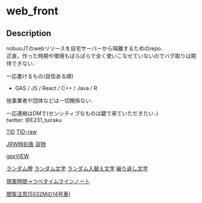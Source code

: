 # web_front

## Description

nobuoJTのwebリソースを自宅サーバーから隔離するためのrepo．  
正直，作った時期や環境もばらばらで全く使いこなせていないのでバグ取りは期待できない．  

一応書けるもの(自信ある順)  
  -  GAS / JS / React / C++ / Java / R   

他事業者や団体などは一切関係ない．  

一応連絡はDMで(センシティブなものは鍵で来ていただきたい．)  
twitter: @E231_tuiraku  

[TID](https://nobuojt.github.io/web_front/TID/index.html)
[TID-raw](https://nobuojt.github.io/web_front/getMetroTIDraw.html)

[JRW時刻表](https://nobuojt.github.io/web_front/timetableRef_JRwest.html)
[貨物](https://nobuojt.github.io/web_front/jrf_timetable2024.htm)

[gpxVIEW](https://nobuojt.github.io/web_front/gpx_readwrite/index.html)

[ランダム牌](https://nobuojt.github.io/web_front/string系/random_maj.html)
[ランダム文字](https://nobuojt.github.io/web_front/string系/random_str.html?str=ｾｲｱｯ!)
[ランダム入替え文字](https://nobuojt.github.io/web_front/string系/random_str_line.html?str=ｾｲｱｯ!)
[繰り返し文字](https://nobuojt.github.io/web_front/string系/str_repeat.html?str=ｾｲｱｯ!)

[現実時間→つべタイムラインノート](https://nobuojt.github.io/web_front/BF4.html)

[閲覧注意(5032Mの14号車)](https://nobuojt.github.io/web_front/in_car_number_14_at_5032M.html)
